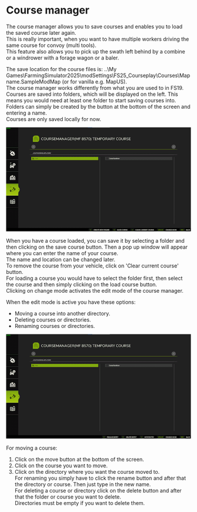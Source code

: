 # Course manager
  
The course manager allows you to save courses and enables you to load the saved course later again.  
This is really important, when you want to have multiple workers driving the same course for convoy (multi tools).  
This feature also allows you to pick up the swath left behind by a combine or a windrower with a forage wagon or a baler.  
  
The save location for the course files is: ..\My Games\FarmingSimulator2025\modSettings\FS25_Courseplay\Courses\Mapname.SampleModMap (or for vanilla e.g. MapUS).  
The course manager works differently from what you are used to in FS19.  
Courses are saved into folders, which will be displayed on the left. This means you would need at least one folder to start saving courses into.   
Folders can simply be created by the button at the bottom of the screen and entering a name.  
Courses are only saved locally for now.  

![Image](../assets/images/managerbasehelp_0_0_765_430.png)
  
When you have a course loaded, you can save it by selecting a folder and then clicking on the save course button. Then a pop up window will appear where you can enter the name of your course.  
The name and location can be changed later.  
To remove the course from your vehicle, click on 'Clear current course' button.  
For loading a course you would have to select the folder first, then select the course and then simply clicking on the load course button.  
Clicking on change mode activates the edit mode of the course manager.  

  
When the edit mode is active you have these options:  
  
- Moving a course into another directory.  
- Deleting courses or directories.  
- Renaming courses or directories.  

![Image](../assets/images/manageredithelp_0_0_765_430.png)
  
For moving a course:   
  1) Click on the move button at the bottom of the screen.  
  2) Click on the course you want to move.  
  3) Click on the directory where you want the course moved to.  
For renaming you simply have to click the rename button and after that the directory or course. Then just type in the new name.  
For deleting a course or directory click on the delete button and after that the folder or course you want to delete.  
Directories must be empty if you want to delete them.  
